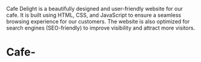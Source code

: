 Cafe Delight is a beautifully designed and user-friendly website for our cafe. It is built using HTML, CSS, and JavaScript to ensure a seamless browsing experience for our customers. The website is also optimized for search engines (SEO-friendly) to improve visibility and attract more visitors.
# Cafe-
